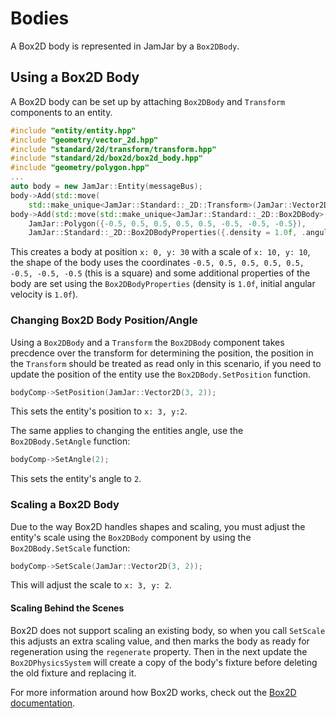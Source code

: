# Bodies

A Box2D body is represented in JamJar by a `Box2DBody`.

## Using a Box2D Body

A Box2D body can be set up by attaching `Box2DBody` and `Transform` components to an entity.

```c++
#include "entity/entity.hpp"
#include "geometry/vector_2d.hpp"
#include "standard/2d/transform/transform.hpp"
#include "standard/2d/box2d/box2d_body.hpp"
#include "geometry/polygon.hpp"
...
auto body = new JamJar::Entity(messageBus);
body->Add(std::move(
    std::make_unique<JamJar::Standard::_2D::Transform>(JamJar::Vector2D(0, 30), JamJar::Vector2D(10, 10))));
body->Add(std::move(std::make_unique<JamJar::Standard::_2D::Box2DBody>(
    JamJar::Polygon({-0.5, 0.5, 0.5, 0.5, 0.5, -0.5, -0.5, -0.5}),
    JamJar::Standard::_2D::Box2DBodyProperties({.density = 1.0f, .angularVelocity = 1.0f}))));
```

This creates a body at position `x: 0, y: 30` with a scale of `x: 10, y: 10`, the shape of the body uses the coordinates
`-0.5, 0.5, 0.5, 0.5, 0.5, -0.5, -0.5, -0.5` (this is a square) and some additional properties of the body are set using
the `Box2DBodyProperties` (density is `1.0f`, initial angular velocity is `1.0f`).

### Changing Box2D Body Position/Angle

Using a `Box2DBody` and a `Transform` the `Box2DBody` component takes precdence over the transform for determining
the position, the position in the `Transform` should be treated as read only in this scenario, if you need to update
the position of the entity use the `Box2DBody.SetPosition` function.

```c++
bodyComp->SetPosition(JamJar::Vector2D(3, 2));
```

This sets the entity's position to `x: 3, y:2`.

The same applies to changing the entities angle, use the `Box2DBody.SetAngle` function:

```c++
bodyComp->SetAngle(2);
```

This sets the entity's angle to `2`.

### Scaling a Box2D Body

Due to the way Box2D handles shapes and scaling, you must adjust the entity's scale using the `Box2DBody` component by
using the `Box2DBody.SetScale` function:

```c++
bodyComp->SetScale(JamJar::Vector2D(3, 2));
```

This will adjust the scale to `x: 3, y: 2`.

#### Scaling Behind the Scenes

Box2D does not support scaling an existing body, so when you call `SetScale` this adjusts an extra scaling value, and
then marks the body as ready for regeneration using the `regenerate` property. Then in the next update the
`Box2DPhysicsSystem` will create a copy of the body's fixture before deleting the old fixture and replacing it.

For more information around how Box2D works, check out the [Box2D
documentation](https://box2d.org/documentation/index.html).
